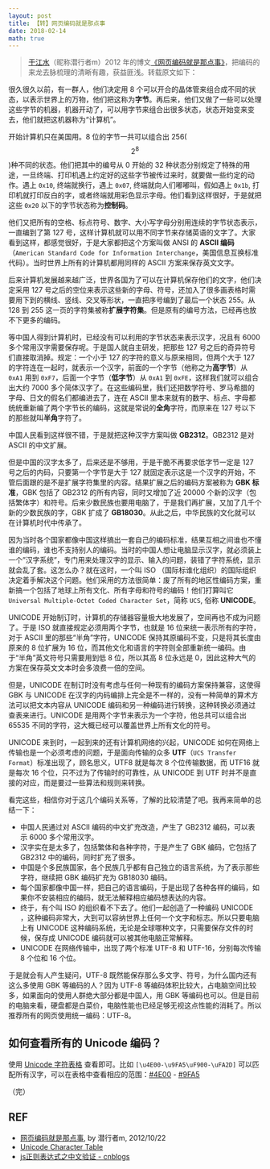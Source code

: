```yaml
---
layout: post
title: 【转】网页编码就是那点事
date: 2018-02-14
math: true
---
```


> [于江水](http://yujiangshui.com/about/)（昵称潜行者m）2012 年的博文[《网页编码就是那点事》][encode]，把编码的来龙去脉梳理的清晰有趣，获益匪浅。转载原文如下：

很久很久以前，有一群人，他们决定用 8 个可以开合的晶体管来组合成不同的状态，以表示世界上的万物，他们把这称为**字节**。再后来，他们又做了一些可以处理这些字节的机器，机器开动了，可以用字节来组合出很多状态，状态开始变来变去，他们就把这机器称为“计算机”。

开始计算机只在美国用。8 位的字节一共可以组合出 256($$2^8$$)种不同的状态。他们把其中的编号从 0 开始的 32 种状态分别规定了特殊的用途，一旦终端、打印机遇上约定好的这些字节被传过来时，就要做一些约定的动作。遇上 `0x10`, 终端就换行，遇上 `0x07`, 终端就向人们嘟嘟叫，假如遇上 `0x1b`, 打印机就打印反白的字，或者终端就用彩色显示字母。他们看到这样很好，于是就把这些 `0x20` 以下的字节状态称为**控制码**。

他们又把所有的空格、标点符号、数字、大小写字母分别用连续的字节状态表示，一直编到了第 127 号，这样计算机就可以用不同字节来存储英语的文字了。大家看到这样，都感觉很好，于是大家都把这个方案叫做 ANSI 的 **ASCII 编码**（`American Standard Code for Information Interchange`，美国信息互换标准代码）。当时世界上所有的计算机都用同样的 ASCII 方案来保存英文文字。

后来计算机发展越来越广泛，世界各国为了可以在计算机保存他们的文字，他们决定采用 127 号之后的空位来表示这些新的字母、符号，还加入了很多画表格时需要用下到的横线、竖线、交叉等形状，一直把序号编到了最后一个状态 255。从 128 到 255 这一页的字符集被称**扩展字符集**。但是原有的编号方法，已经再也放不下更多的编码。

等中国人得到计算机时，已经没有可以利用的字节状态来表示汉字，况且有 6000 多个常用汉字需要保存呢。于是国人就自主研发，把那些 127 号之后的奇异符号们直接取消掉。规定：一个小于 127 的字符的意义与原来相同，但两个大于 127 的字符连在一起时，就表示一个汉字，前面的一个字节（他称之为**高字节**）从 `0xA1` 用到 `0xF7`，后面一个字节（**低字节**）从 `0xA1` 到 `0xFE`，这样我们就可以组合出大约 7000 多个简体汉字了。在这些编码里，我们还把数学符号、罗马希腊的字母、日文的假名们都编进去了，连在 ASCII 里本来就有的数字、标点、字母都统统重新编了两个字节长的编码，这就是常说的**全角**字符，而原来在 127 号以下的那些就叫**半角**字符了。

中国人民看到这样很不错，于是就把这种汉字方案叫做 **GB2312**。GB2312 是对 ASCII 的中文扩展。

但是中国的汉字太多了，后来还是不够用，于是干脆不再要求低字节一定是 127 号之后的内码，只要第一个字节是大于 127 就固定表示这是一个汉字的开始，不管后面跟的是不是扩展字符集里的内容。结果扩展之后的编码方案被称为 **GBK 标准**，GBK 包括了 GB2312 的所有内容，同时又增加了近 20000 个新的汉字（包括繁体字）和符号。后来少数民族也要用电脑了，于是我们再扩展，又加了几千个新的少数民族的字，GBK 扩成了 **GB18030**。从此之后，中华民族的文化就可以在计算机时代中传承了。

因为当时各个国家都像中国这样搞出一套自己的编码标准，结果互相之间谁也不懂谁的编码，谁也不支持别人的编码。当时的中国人想让电脑显示汉字，就必须装上一个”汉字系统”，专门用来处理汉字的显示、输入的问题，装错了字符系统，显示就会乱了套。这怎么办？就在这时，一个叫 ISO （国际标谁化组织）的国际组织决定着手解决这个问题。他们采用的方法很简单：废了所有的地区性编码方案，重新搞一个包括了地球上所有文化、所有字母和符号的编码！他们打算叫它 `Universal Multiple-Octet Coded Character Set`，简称 `UCS`, 俗称 **UNICODE**。

UNICODE 开始制订时，计算机的存储器容量极大地发展了，空间再也不成为问题了。于是 ISO 就直接规定必须用两个字节，也就是 16 位来统一表示所有的字符，对于 ASCII 里的那些“半角”字符，UNICODE 保持其原编码不变，只是将其长度由原来的 8 位扩展为 16 位，而其他文化和语言的字符则全部重新统一编码。由于“半角”英文符号只需要用到低 8 位，所以其高 8 位永远是 0，因此这种大气的方案在保存英文文本时会多浪费一倍的空间。

但是，UNICODE 在制订时没有考虑与任何一种现有的编码方案保持兼容，这使得 GBK 与 UNICODE 在汉字的内码编排上完全是不一样的，没有一种简单的算术方法可以把文本内容从 UNICODE 编码和另一种编码进行转换，这种转换必须通过查表来进行。UNICODE 是用两个字节来表示为一个字符，他总共可以组合出 65535 不同的字符，这大概已经可以覆盖世界上所有文化的符号。

UNICODE 来到时，一起到来的还有计算机网络的兴起，UNICODE 如何在网络上传输也是一个必须考虑的问题，于是面向传输的众多 **UTF**（`UCS Transfer Format`）标准出现了，顾名思义，UTF8 就是每次 8 个位传输数据，而 UTF16 就是每次 16 个位，只不过为了传输时的可靠性，从 UNICODE 到 UTF 时并不是直接的对应，而是要过一些算法和规则来转换。

看完这些，相信你对于这几个编码关系等，了解的比较清楚了吧。我再来简单的总结一下：

- 中国人民通过对 ASCII 编码的中文扩充改造，产生了 GB2312 编码，可以表示 6000 多个常用汉字。
- 汉字实在是太多了，包括繁体和各种字符，于是产生了 GBK 编码，它包括了 GB2312 中的编码，同时扩充了很多。
- 中国是个多民族国家，各个民族几乎都有自己独立的语言系统，为了表示那些字符，继续把 GBK 编码扩充为 GB18030 编码。
- 每个国家都像中国一样，把自己的语言编码，于是出现了各种各样的编码，如果你不安装相应的编码，就无法解释相应编码想表达的内容。
- 终于，有个叫 ISO 的组织看不下去了。他们一起创造了一种编码 UNICODE ，这种编码非常大，大到可以容纳世界上任何一个文字和标志。所以只要电脑上有 UNICODE 这种编码系统，无论是全球哪种文字，只需要保存文件的时候，保存成 UNICODE 编码就可以被其他电脑正常解释。
- UNICODE 在网络传输中，出现了两个标准 UTF-8 和 UTF-16，分别每次传输 8 个位和 16 个位。

于是就会有人产生疑问，UTF-8 既然能保存那么多文字、符号，为什么国内还有这么多使用 GBK 等编码的人？因为 UTF-8 等编码体积比较大，占电脑空间比较多，如果面向的使用人群绝大部分都是中国人，用 GBK 等编码也可以。但是目前的电脑来看，硬盘都是白菜价，电脑性能也已经足够无视这点性能的消耗了。所以推荐所有的网页使用统一编码：UTF-8。

## 如何查看所有的 Unicode 编码？

使用 [Unicode 字符表格][table] 查看即可。比如 `[\u4E00-\u9FA5\uF900-\uFA2D]` 可以匹配所有汉字，可以在表格中查看相应的范围：[#4E00][4e00] - [#9FA5][9fa5]

（完）

## REF

- [网页编码就是那点事][encode], by 潜行者m, 2012/10/22
- [Unicode Character Table][table]
- [js正则表达式之中文验证 - cnblogs][chinese]

[encode]: http://www.qianxingzhem.com/post-1499.html
[table]: https://unicode-table.com/en/
[chinese]: http://www.cnblogs.com/ChengDong/articles/3771880.html
[4e00]: https://unicode-table.com/en/#4E00
[9fa5]: https://unicode-table.com/en/#9FA5
[9fd0]: https://unicode-table.com/en/#9FD0
[fad9]: https://unicode-table.com/en/#FAD9
